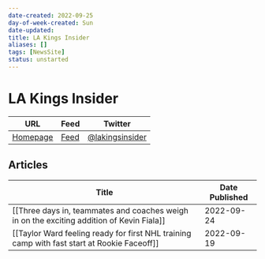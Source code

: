 ```yaml
---
date-created: 2022-09-25
day-of-week-created: Sun
date-updated: 
title: LA Kings Insider
aliases: []
tags: [NewsSite]
status: unstarted
---
```


# LA Kings Insider

URL | Feed | Twitter
-|-|-
[Homepage](https://lakingsinsider.com/) | [Feed](https://lakingsinsider.com/feed/) | [@lakingsinsider](https://twitter.com/lakingsinsider) 


## Articles
| Title | Date Published |
|---|---|
| [[Three days in, teammates and coaches weigh in on the exciting addition of Kevin Fiala]] | 2022-09-24 |
|  [[Taylor Ward feeling ready for first NHL training camp with fast start at Rookie Faceoff]] | 2022-09-19 |

